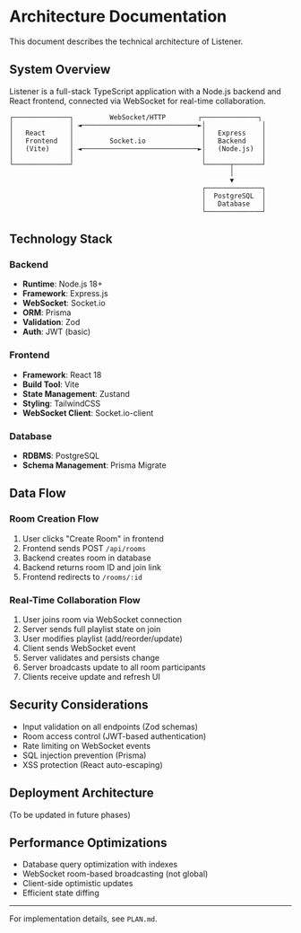 # Architecture Documentation

This document describes the technical architecture of Listener.

## System Overview

Listener is a full-stack TypeScript application with a Node.js backend and React frontend, connected via WebSocket for real-time collaboration.

```
┌──────────────┐         WebSocket/HTTP        ┌──────────────┐
│              │ ◄─────────────────────────────►│              │
│   React      │                                │   Express    │
│   Frontend   │         Socket.io              │   Backend    │
│   (Vite)     │ ◄─────────────────────────────►│   (Node.js)  │
│              │                                │              │
└──────────────┘                                └──────┬───────┘
                                                       │
                                                       ▼
                                                ┌──────────────┐
                                                │  PostgreSQL  │
                                                │   Database   │
                                                └──────────────┘
```

## Technology Stack

### Backend
- **Runtime**: Node.js 18+
- **Framework**: Express.js
- **WebSocket**: Socket.io
- **ORM**: Prisma
- **Validation**: Zod
- **Auth**: JWT (basic)

### Frontend
- **Framework**: React 18
- **Build Tool**: Vite
- **State Management**: Zustand
- **Styling**: TailwindCSS
- **WebSocket Client**: Socket.io-client

### Database
- **RDBMS**: PostgreSQL
- **Schema Management**: Prisma Migrate

## Data Flow

### Room Creation Flow
1. User clicks "Create Room" in frontend
2. Frontend sends POST `/api/rooms`
3. Backend creates room in database
4. Backend returns room ID and join link
5. Frontend redirects to `/rooms/:id`

### Real-Time Collaboration Flow
1. User joins room via WebSocket connection
2. Server sends full playlist state on join
3. User modifies playlist (add/reorder/update)
4. Client sends WebSocket event
5. Server validates and persists change
6. Server broadcasts update to all room participants
7. Clients receive update and refresh UI

## Security Considerations

- Input validation on all endpoints (Zod schemas)
- Room access control (JWT-based authentication)
- Rate limiting on WebSocket events
- SQL injection prevention (Prisma)
- XSS protection (React auto-escaping)

## Deployment Architecture

(To be updated in future phases)

## Performance Optimizations

- Database query optimization with indexes
- WebSocket room-based broadcasting (not global)
- Client-side optimistic updates
- Efficient state diffing

---

For implementation details, see `PLAN.md`.
